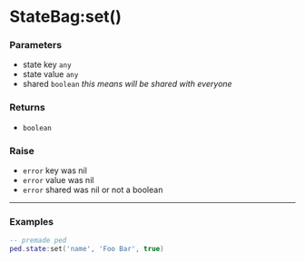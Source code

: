# StateBag:set()

### Parameters

- state key `any`
- state value `any`
- shared `boolean` *this means will be shared with everyone*

### Returns

- `boolean`

### Raise

- `error` key was nil
- `error` value was nil
- `error` shared was nil or not a boolean

---

### Examples
```lua
-- premade ped
ped.state:set('name', 'Foo Bar', true)
```